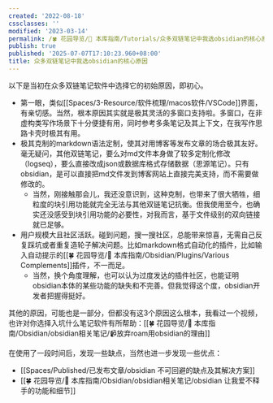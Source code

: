 ```yaml
---
created: '2022-08-18'
cssclasses: ''
modified: '2023-03-14'
permalink: /🍀 花园导览/🧰 本库指南/Tutorials/众多双链笔记中我选obsidian的核心原因.md
publish: true
published: '2025-07-07T17:10:23.960+08:00'
title: 众多双链笔记中我选obsidian的核心原因
---
```

以下是当初在众多双链笔记软件中选择它的初始原因，即初心。

- 第一眼，类似[[Spaces/3-Resource/软件梳理/macos软件/VSCode]]界面，有亲切感。当然，根本原因其实就是极其灵活的多窗口支持啦。多窗口，在非虚构类写作场景下十分便捷有用，同时参考多条笔记及其上下文，在我写作思路卡壳时极其有用。
- 极其克制的markdown语法定制，使其对用博客等发布文章的场合极其友好。毫无疑问，其他双链笔记，要么对md文件本身做了较多定制化修改（logseq），要么直接改成json或数据库格式存储数据（思源笔记）。只有obsidian，是可以直接把md文件发到博客网站上直接完美支持，而不需要做修改的。
	- 当然，刚接触那会儿，我还没意识到，这种克制，也带来了很大牺牲，细粒度的块引用功能就完全无法与其他双链笔记抗衡。但我使用至今，也确实还没感受到块引用功能的必要性，对我而言，基于文件级别的双向链接就已足够。
- 用户规模大且社区活跃。碰到问题，搜一搜社区，总能带来惊喜，无需自己反复踩坑或者重复造轮子解决问题。比如markdown格式自动化的插件，比如输入自动提示的[[🍀 花园导览/🧰 本库指南/Obsidian/Plugins/Various Complements]]插件，不一而足。
	- 当然，换个角度理解，也可以认为过度发达的插件社区，也能证明obsidian本体的某些功能的缺失和不完善。但我觉得这个度，obsidian开发者把握得挺好。

其他的原因，可能也是一部分，但都没有这3个原因这么根本，我看过一个视频，也许对你选择入坑什么笔记软件有所帮助：[[🍀 花园导览/🧰 本库指南/Obsidian/obsidian相关笔记/📹放弃roam用obsidian的理由]]

在使用了一段时间后，发现一些缺点，当然也进一步发现一些优点：  

- [[Spaces/Published/已发布文章/obsidian 不可回避的缺点及其解决方案]]
- [[🍀 花园导览/🧰 本库指南/Obsidian/obsidian相关笔记/obsidian 让我爱不释手的功能和细节]]